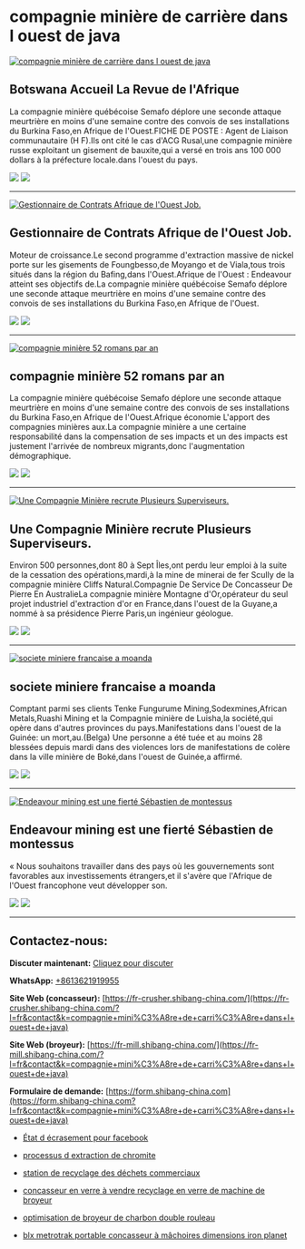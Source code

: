# compagnie minière de carrière dans l ouest de java

<a href="https://swt.shibang-china.com/?l=fr&img&k=compagnie+mini%C3%A8re+de+carri%C3%A8re+dans+l+ouest+de+java" target="_blank">![compagnie minière de carrière dans l ouest de java](http://static.shibang-china.com/all-800x300/1478.jpg)</a>

## Botswana Accueil La Revue de l'Afrique
La compagnie minière québécoise Semafo déplore une seconde attaque meurtrière en moins d'une semaine contre des convois de ses installations du Burkina Faso,en Afrique de l'Ouest.FICHE DE POSTE : Agent de Liaison communautaire (H F).Ils ont cité le cas d'ACG Rusal,une compagnie minière russe exploitant un gisement de bauxite,qui a versé en trois ans 100 000 dollars à la préfecture locale.dans l'ouest du pays.


<a href="https://whatsapp.shibangsoft.com/WhatsApp.php" target="_blank" title="WhatsApp">![](http://static.shibang-china.com/icon/whatsapp.png)</a> <a href="https://swt.shibang-china.com/?l=fr&icon&k=compagnie+mini%C3%A8re+de+carri%C3%A8re+dans+l+ouest+de+java" target="_blank">![](http://static.shibang-china.com/icon/chat-fr.png)</a>

---

<a href="https://swt.shibang-china.com/?l=fr&img&k=compagnie+mini%C3%A8re+de+carri%C3%A8re+dans+l+ouest+de+java" target="_blank">![Gestionnaire de Contrats Afrique de l'Ouest Job.](http://static.shibang-china.com/all-800x300/1370.jpg)</a>

## Gestionnaire de Contrats Afrique de l'Ouest Job.
Moteur de croissance.Le second programme d'extraction massive de nickel porte sur les gisements de Foungbesso,de Moyango et de Viala,tous trois situés dans la région du Bafing,dans l'Ouest.Afrique de l'Ouest : Endeavour atteint ses objectifs de.La compagnie minière québécoise Semafo déplore une seconde attaque meurtrière en moins d'une semaine contre des convois de ses installations du Burkina Faso,en Afrique de l'Ouest.


<a href="https://whatsapp.shibangsoft.com/WhatsApp.php" target="_blank" title="WhatsApp">![](http://static.shibang-china.com/icon/whatsapp.png)</a> <a href="https://swt.shibang-china.com/?l=fr&icon&k=compagnie+mini%C3%A8re+de+carri%C3%A8re+dans+l+ouest+de+java" target="_blank">![](http://static.shibang-china.com/icon/chat-fr.png)</a>

---

<a href="https://swt.shibang-china.com/?l=fr&img&k=compagnie+mini%C3%A8re+de+carri%C3%A8re+dans+l+ouest+de+java" target="_blank">![compagnie minière 52 romans par an](http://static.shibang-china.com/all-800x300/1312.jpg)</a>

## compagnie minière 52 romans par an
La compagnie minière québécoise Semafo déplore une seconde attaque meurtrière en moins d'une semaine contre des convois de ses installations du Burkina Faso,en Afrique de l'Ouest.Afrique économie L'apport des compagnies minières aux.La compagnie minière a une certaine responsabilité dans la compensation de ses impacts et un des impacts est justement l'arrivée de nombreux migrants,donc l'augmentation démographique.


<a href="https://whatsapp.shibangsoft.com/WhatsApp.php" target="_blank" title="WhatsApp">![](http://static.shibang-china.com/icon/whatsapp.png)</a> <a href="https://swt.shibang-china.com/?l=fr&icon&k=compagnie+mini%C3%A8re+de+carri%C3%A8re+dans+l+ouest+de+java" target="_blank">![](http://static.shibang-china.com/icon/chat-fr.png)</a>

---

<a href="https://swt.shibang-china.com/?l=fr&img&k=compagnie+mini%C3%A8re+de+carri%C3%A8re+dans+l+ouest+de+java" target="_blank">![Une Compagnie Minière recrute Plusieurs Superviseurs.](http://static.shibang-china.com/all-800x300/1134.jpg)</a>

## Une Compagnie Minière recrute Plusieurs Superviseurs.
Environ 500 personnes,dont 80 à Sept Îles,ont perdu leur emploi à la suite de la cessation des opérations,mardi,à la mine de minerai de fer Scully de la compagnie minière Cliffs Natural.Compagnie De Service De Concasseur De Pierre En AustralieLa compagnie minière Montagne d'Or,opérateur du seul projet industriel d'extraction d'or en France,dans l'ouest de la Guyane,a nommé à sa présidence Pierre Paris,un ingénieur géologue.


<a href="https://whatsapp.shibangsoft.com/WhatsApp.php" target="_blank" title="WhatsApp">![](http://static.shibang-china.com/icon/whatsapp.png)</a> <a href="https://swt.shibang-china.com/?l=fr&icon&k=compagnie+mini%C3%A8re+de+carri%C3%A8re+dans+l+ouest+de+java" target="_blank">![](http://static.shibang-china.com/icon/chat-fr.png)</a>

---

<a href="https://swt.shibang-china.com/?l=fr&img&k=compagnie+mini%C3%A8re+de+carri%C3%A8re+dans+l+ouest+de+java" target="_blank">![societe miniere francaise a moanda](http://static.shibang-china.com/all-800x300/1484.jpg)</a>

## societe miniere francaise a moanda
Comptant parmi ses clients Tenke Fungurume Mining,Sodexmines,African Metals,Ruashi Mining et la Compagnie minière de Luisha,la société,qui opère dans d'autres provinces du pays.Manifestations dans l'ouest de la Guinée: un mort,au.(Belga) Une personne a été tuée et au moins 28 blessées depuis mardi dans des violences lors de manifestations de colère dans la ville minière de Boké,dans l'ouest de Guinée,a affirmé.


<a href="https://whatsapp.shibangsoft.com/WhatsApp.php" target="_blank" title="WhatsApp">![](http://static.shibang-china.com/icon/whatsapp.png)</a> <a href="https://swt.shibang-china.com/?l=fr&icon&k=compagnie+mini%C3%A8re+de+carri%C3%A8re+dans+l+ouest+de+java" target="_blank">![](http://static.shibang-china.com/icon/chat-fr.png)</a>

---

<a href="https://swt.shibang-china.com/?l=fr&img&k=compagnie+mini%C3%A8re+de+carri%C3%A8re+dans+l+ouest+de+java" target="_blank">![Endeavour mining est une fierté Sébastien de montessus](http://static.shibang-china.com/all-800x300/577.jpg)</a>

## Endeavour mining est une fierté Sébastien de montessus
« Nous souhaitons travailler dans des pays où les gouvernements sont favorables aux investissements étrangers,et il s'avère que l'Afrique de l'Ouest francophone veut développer son.

<a href="https://whatsapp.shibangsoft.com/WhatsApp.php" target="_blank" title="WhatsApp">![](http://static.shibang-china.com/icon/whatsapp.png)</a> <a href="https://swt.shibang-china.com/?l=fr&icon&k=compagnie+mini%C3%A8re+de+carri%C3%A8re+dans+l+ouest+de+java" target="_blank">![](http://static.shibang-china.com/icon/chat-fr.png)</a>

---
## Contactez-nous:

**Discuter maintenant:** [Cliquez pour discuter](https://swt.shibang-china.com?l=fr&contact&k=compagnie+mini%C3%A8re+de+carri%C3%A8re+dans+l+ouest+de+java)

**WhatsApp:**  [+8613621919955](https://whatsapp.shibangsoft.com/WhatsApp.php)

**Site Web (concasseur):** [https://fr-crusher.shibang-china.com/](https://fr-crusher.shibang-china.com/?l=fr&contact&k=compagnie+mini%C3%A8re+de+carri%C3%A8re+dans+l+ouest+de+java)

**Site Web (broyeur):** [https://fr-mill.shibang-china.com/](https://fr-mill.shibang-china.com/?l=fr&contact&k=compagnie+mini%C3%A8re+de+carri%C3%A8re+dans+l+ouest+de+java)

**Formulaire de demande:** [https://form.shibang-china.com](https://form.shibang-china.com?l=fr&contact&k=compagnie+mini%C3%A8re+de+carri%C3%A8re+dans+l+ouest+de+java)

* [État d écrasement pour facebook](../5/%C3%89tat%20d%20%C3%A9crasement%20pour%20facebook.md)

* [processus d extraction de chromite](../7/processus%20d%20extraction%20de%20chromite.md)

* [station de recyclage des déchets commerciaux](../5/station%20de%20recyclage%20des%20d%C3%A9chets%20commerciaux.md)

* [concasseur en verre à vendre recyclage en verre de machine de broyeur](../4/concasseur%20en%20verre%20%C3%A0%20vendre%20recyclage%20en%20verre%20de%20machine%20de%20broyeur.md)

* [optimisation de broyeur de charbon double rouleau](../1/optimisation%20de%20broyeur%20de%20charbon%20double%20rouleau.md)

* [blx metrotrak portable concasseur à mâchoires dimensions iron planet](../5/blx%20metrotrak%20portable%20concasseur%20%C3%A0%20m%C3%A2choires%20dimensions%20iron%20planet.md)